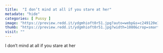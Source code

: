 ```yaml
---
title:  "I don’t mind at all if you stare at her"
metadate: "hide"
categories: [ Pussy ]
image: "https://preview.redd.it/ydgmhioft0r51.jpg?auto=webp&s=c249120e1f6b9680acdb706f9f187ca33eaed770"
thumb: "https://preview.redd.it/ydgmhioft0r51.jpg?width=1080&crop=smart&auto=webp&s=d5deee0708280f36d648de44f64d49e844e98d39"
visit: ""
---
```

I don’t mind at all if you stare at her
